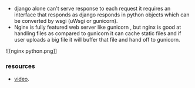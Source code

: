- django alone can't serve response to each request it requires an interface that responds as django responds in python objects which can be converted by wsgi (uWsgi or gunicorn).
- Nginx is fully featured web server like gunicorn , but nginx is good at handling files as compared to gunicorn it can cache static files and if user uploads a big file it will buffer that file and hand off to gunicorn.

![[nginx python.png]]

### resources
- [video](https://youtu.be/WqrCnVAkLIo?feature=shared).